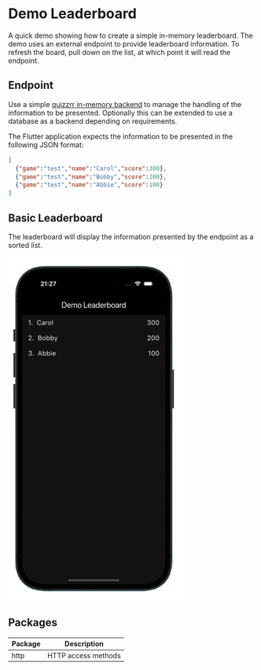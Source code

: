 # Demo Leaderboard 

A quick demo showing how to create a simple in-memory leaderboard.
The demo uses an external endpoint to provide leaderboard information.
To refresh the board, pull down on the list, at which point it will read the endpoint.

## Endpoint

Use a simple [quizzrr in-memory backend](https://github.com/rosera/quizzrr_leaderboard/blob/main/README.md) to manage the handling of the information to be presented.
Optionally this can be extended to use a database as a backend depending on requirements.

The Flutter application expects the information to be presented in the following JSON format:

```json
[
  {"game":"test","name":"Carol","score":300},
  {"game":"test","name":"Bobby","score":200},
  {"game":"test","name":"Abbie","score":100}
]
```

## Basic Leaderboard

The leaderboard will display the information presented by the endpoint as a sorted list.

![leaderboard_main](https://github.com/rosera/demo_leaderboard/blob/main/screenshots/leaderboard-screenshot.png "Mobile App")

## Packages

| Package                  | Description               |
|--------------------------|---------------------------|
| http                     | HTTP access methods       |